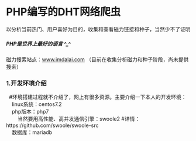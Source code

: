 <h1>PHP编写的DHT网络爬虫</h1> 

以分析当前热门、用户喜好为目的，收集和查看磁力链接和种子，当然少不了证明<h5>PHP是世界上最好的语言 ^_^</h5>

磁力搜索站点：www.imdalai.com （目前在收集分析磁力和种子阶段，尚未提供搜索）

<h3>1.开发环境介绍</h3>
    #环境搭建过程就不介绍了，网上有很多资源。主要介绍一下本人的开发环境：<br/>
         linux系统：centos7.2<br/>
         php版本：php7<br/>
         当然要用高性能、高并发通信引擎：swoole2  #详情：https://github.com/swoole/swoole-src<br/>
         数据库：mariadb<br/>



